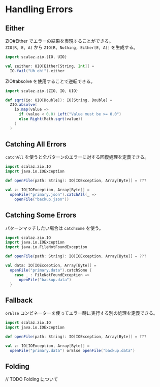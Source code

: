# Handling Errors

## Either

ZIO#Either でエラーの結果を表現することができる。  
`ZIO[R, E, A]` から `ZIO[R, Nothing, Either[E, A]]` を生成する。

```scala
import scalaz.zio.{IO, UIO}

val zeither: UIO[Either[String, Int]] = 
  IO.fail("Uh oh!").either
```

ZIO#absolve を使用することで逆転できる。

```scala
import scalaz.zio.{ZIO, IO, UIO}

def sqrt(io: UIO[Double]): IO[String, Double] =
  ZIO.absolve(
    io.map(value =>
      if (value < 0.0) Left("Value must be >= 0.0")
      else Right(Math.sqrt(value))
    )
  )
```

## Catching All Errors

`catchAll` を使うと全パターンのエラーに対する回復処理を定義できる。

```scala
import scalaz.zio.IO
import java.io.IOException

def openFile(path: String): IO[IOException, Array[Byte]] = ???

val z: IO[IOException, Array[Byte]] = 
  openFile("primary.json").catchAll(_ => 
    openFile("backup.json"))

```

## Catching Some Errors

パターンマッチしたい場合は `catchSome` を使う。

```scala
import scalaz.zio.IO
import java.io.IOException
import java.io.FileNotFoundException

def openFile(path: String): IO[IOException, Array[Byte]] = ???

val data: IO[IOException, Array[Byte]] = 
  openFile("primary.data").catchSome {
    case _ : FileNotFoundException => 
      openFile("backup.data")
  }
```

## Fallback

`orElse` コンビネーターを使ってエラー時に実行する別の処理を定義できる。

```scala
import scalaz.zio.IO
import java.io.IOException

def openFile(path: String): IO[IOException, Array[Byte]] = ???

val z: IO[IOException, Array[Byte]] = 
  openFile("primary.data") orElse openFile("backup.data")
```

## Folding

// TODO Folding について

